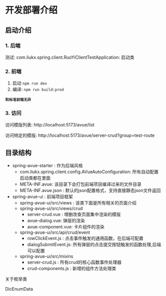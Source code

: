# 开发部署介绍

## 启动介绍

### 1. 后端

测试: com.liukx.spring.client.RuoYiClientTestApplication: 启动类

### 2. 前端

1. 启动 `npm run dev`
2. 编译: `npm run build:prod`

**`和标准前端无异`**

### 3. 访问

访问模版列表: http://localhost:5173/avue/list

访问特定的模版: http://localhost:5173/avue/server-crud?group=test-route

## 目录结构

- spring-avue-starter : 作为后端风格
    - com.liukx.spring.client.config.AVueAutoConfiguration: 所有自动配置启动类都在里面
    - META-INF.avue: 该目录下会打包前端项目编译过来的文件目录
    - META-INF.avue.json : 默认的json配置格式，支持直接静态json文件返回
- spring-avue-ui : 前端项目框架
    - spring-avue-ui/src/views : 该类下面是所有相关的页面介绍
    - spring-avue-ui/src/views/crud
        - server-crud.vue : 增删改查页面集中渲染的模版
        - avue-dialog.vue: 弹层的渲染
        - avue-component.vue: 卡片组件的渲染
    - spring-avue-ui/src/api/crud/event
        - rowClickEvent.js : 点击事件触发的通用函数，在后端可配置
        - dialogSubmitEvent.js: 所有弹层的点击提交按钮触发的函数处理,后端可以配置
    - spring-avue-ui/src/mixins
        - server-crud.js : 所有crud的核心函数事件处理器
        - crud-components.js : 新增的组件方法处理类

关于枚举类

DicEnumData
